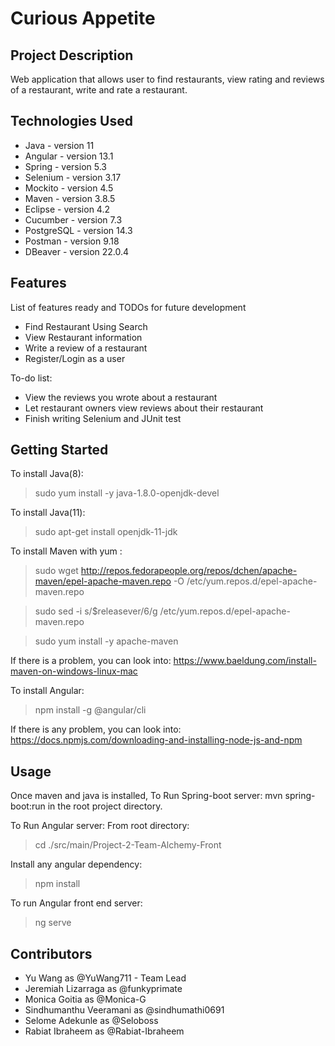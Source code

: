 # Curious Appetite

## Project Description

Web application that allows user to find restaurants, view rating and reviews of a restaurant, write and rate a restaurant.

## Technologies Used

* Java - version 11
* Angular - version 13.1
* Spring - version 5.3
* Selenium - version 3.17
* Mockito - version 4.5
* Maven - version 3.8.5
* Eclipse - version 4.2
* Cucumber - version 7.3
* PostgreSQL - version 14.3
* Postman - version 9.18
* DBeaver - version 22.0.4
## Features

List of features ready and TODOs for future development
* Find Restaurant Using Search
* View Restaurant information
* Write a review of a restaurant
* Register/Login as a user

To-do list:
* View the reviews you wrote about a restaurant
* Let restaurant owners view reviews about their restaurant
* Finish writing Selenium and JUnit test

## Getting Started
   
To install Java(8):
   >  sudo yum install -y java-1.8.0-openjdk-devel
   
To install Java(11): 
   >  sudo apt-get install openjdk-11-jdk
   
To install Maven with yum :
   >  sudo wget http://repos.fedorapeople.org/repos/dchen/apache-maven/epel-apache-maven.repo -O /etc/yum.repos.d/epel-apache-maven.repo

   >  sudo sed -i s/\$releasever/6/g /etc/yum.repos.d/epel-apache-maven.repo

   >  sudo yum install -y apache-maven
   
If there is a problem, you can look into:
   https://www.baeldung.com/install-maven-on-windows-linux-mac
   
To install Angular:
   >  npm install -g @angular/cli
   
If there is any problem, you can look into:
  https://docs.npmjs.com/downloading-and-installing-node-js-and-npm



## Usage
Once maven and java is installed, 
To Run Spring-boot server:
   mvn spring-boot:run in the root project directory.

To Run Angular server:
   From root directory:
   >   cd ./src/main/Project-2-Team-Alchemy-Front
      
   Install any angular dependency:
   >   npm install
      
   To run Angular front end server:
   >   ng serve
      

## Contributors

* Yu Wang as @YuWang711 - Team Lead
* Jeremiah Lizarraga as @funkyprimate 
* Monica Goitia as @Monica-G
* Sindhumanthu Veeramani as @sindhumathi0691
* Selome Adekunle as @Seloboss
* Rabiat Ibraheem as @Rabiat-Ibraheem


